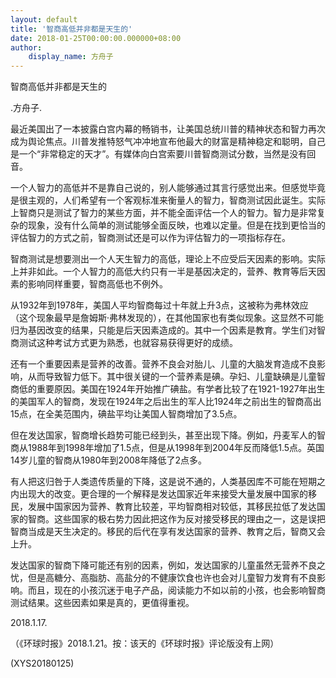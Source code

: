 ```yaml
---
layout: default
title: '智商高低并非都是天生的'
date: 2018-01-25T00:00:00.000000+08:00
author:
    display_name: 方舟子
---
```


智商高低并非都是天生的

.方舟子.

最近美国出了一本披露白宫内幕的畅销书，让美国总统川普的精神状态和智力再次成为舆论焦点。川普发推特怒气冲冲地宣布他最大的财富是精神稳定和聪明，自己是一个“非常稳定的天才”。有媒体向白宫索要川普智商测试分数，当然是没有回音。

一个人智力的高低并不是靠自己说的，别人能够通过其言行感觉出来。但感觉毕竟是很主观的，人们希望有一个客观标准来衡量人的智力，智商测试因此诞生。实际上智商只是测试了智力的某些方面，并不能全面评估一个人的智力。智力是非常复杂的现象，没有什么简单的测试能够全面反映，也难以定量。但是在找到更恰当的评估智力的方式之前，智商测试还是可以作为评估智力的一项指标存在。

智商测试是想要测出一个人天生智力的高低，理论上不应受后天因素的影响。实际上并非如此。一个人智力的高低大约只有一半是基因决定的，营养、教育等后天因素的影响同样重要，智商高低也不例外。

从1932年到1978年，美国人平均智商每过十年就上升3点，这被称为弗林效应（这个现象最早是詹姆斯·弗林发现的），在其他国家也有类似现象。这显然不可能归为基因改变的结果，只能是后天因素造成的。其中一个因素是教育。学生们对智商测试这种考试方式更为熟悉，也就容易获得更好的成绩。

还有一个重要因素是营养的改善。营养不良会对胎儿、儿童的大脑发育造成不良影响，从而导致智力低下。其中很关键的一个营养素是碘。孕妇、儿童缺碘是儿童智商低的重要原因。美国在1924年开始推广碘盐。有学者比较了在1921-1927年出生的美国军人的智商，发现在1924年之后出生的军人比1924年之前出生的智商高出15点，在全美范围内，碘盐平均让美国人智商增加了3.5点。

但在发达国家，智商增长趋势可能已经到头，甚至出现下降。例如，丹麦军人的智商从1988年到1998年增加了1.5点，但是从1998年到2004年反而降低1.5点。英国14岁儿童的智商从1980年到2008年降低了2点多。

有人把这归咎于人类遗传质量的下降，这是说不通的，人类基因库不可能在短期之内出现大的改变。更合理的一个解释是发达国家近年来接受大量发展中国家的移民，发展中国家因为营养、教育比较差，平均智商相对较低，其移民拉低了发达国家的智商。这些国家的极右势力因此把这作为反对接受移民的理由之一，这是误把智商当成是天生决定的。移民的后代在享有发达国家的营养、教育之后，智商又会上升。

发达国家的智商下降可能还有别的因素，例如，发达国家的儿童虽然无营养不良之忧，但是高糖分、高脂肪、高盐分的不健康饮食也许也会对儿童智力发育有不良影响。而且，现在的小孩沉迷于电子产品，阅读能力不如以前的小孩，也会影响智商测试结果。这些因素如果是真的，更值得重视。

2018.1.17.

（《环球时报》2018.1.21。按：该天的《环球时报》评论版没有上网）

(XYS20180125)

